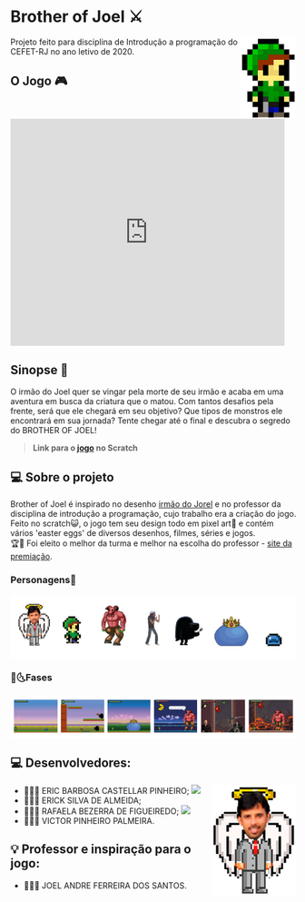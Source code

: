 # Brother of Joel ⚔️

<img  src="Imagens/Principal.png"  alt="Irmão do Joel"  width="100"  align="right">

Projeto feito para disciplina de Introdução a programação do CEFET-RJ no ano letivo de 2020.
  
## O Jogo 🎮

<iframe  src="https://scratch.mit.edu/projects/499562882/embed"  allowtransparency="true"  width="483"  height="400"  frameborder="0"  scrolling="no"  allowfullscreen  align="center"></iframe>

## Sinopse 📖

O irmão do Joel quer se vingar pela morte de seu irmão e acaba em uma aventura em busca da criatura que o matou. Com tantos desafios pela frente, será que ele chegará em seu objetivo? Que tipos de monstros ele encontrará em sua jornada? Tente chegar até o final e descubra o segredo do BROTHER OF JOEL!

>  **Link para o [jogo](https://scratch.mit.edu/projects/499562882) no Scratch**

## 💻 Sobre o projeto
  
Brother of Joel é inspirado no desenho [irmão do Jorel](https://www.cartoonnetwork.com.br/show/irmao-do-jorel) e no professor da disciplina de introdução a programação, cujo trabalho era a criação do jogo. <br>
Feito no scratch😺, o jogo tem seu design todo em pixel art👾 e contém vários 'easter eggs' de diversos desenhos, filmes, séries e jogos. <br>
🏆🥇 Foi eleito o melhor da turma e melhor na escolha do professor - [site da premiação](https://eic.cefet-rj.br/~jsantos/classes/introducao-a-programacao-2020/?lang=pb).  

### **Personagens**🎨

<img src="Imagens/Personagens.png" alt="Todos os personagens" width="900" align="center">

### 🌛🌜**Fases**

<img src="Imagens/Fases.png" alt="Todas as fases" width="900" align="center">

## 💻 Desenvolvedores:

<img  src="Imagens/Joel.png"  alt="Joel"  width="150"  align="right"  >

- 👨🏻‍💻 ERIC BARBOSA CASTELLAR PINHEIRO; <a href="https://github.com/Ericcastell"><img  src="https://img.shields.io/badge/github-%23100000.svg?&style=for-the-badge&logo=github&logoColor=white&link=mailto:https://github.com/Ericcastell" width="50"></a>
- 👨🏿‍💻 ERICK SILVA DE ALMEIDA; 
- 👩🏻‍💻 RAFAELA BEZERRA DE FIGUEIREDO; <a href="https://github.com/RafaelaBF"><img  src="https://img.shields.io/badge/github-%23100000.svg?&style=for-the-badge&logo=github&logoColor=white&link=mailto:https://github.com/RafaelaBF" width="50"></a>
- 👨🏻‍💻 VICTOR PINHEIRO PALMEIRA.

## 💡 Professor e inspiração para o jogo:

- 👨🏻‍🏫 JOEL ANDRE FERREIRA DOS SANTOS.